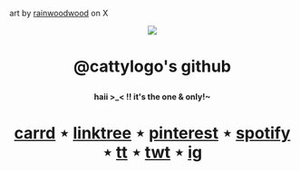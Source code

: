   art by [rainwoodwood](https://x.com/rainwoodwood) on X 

<p align="center"> <img src="https://media.discordapp.net/attachments/1274683725950750793/1287286883390455818/IMG_5591_polarr.jpg?ex=66f0fed5&is=66efad55&hm=f56892d016f7d6f4acb8ab797d5c41914298bd9ad3a637212550c4bdecf05a07&=&format=webp&width=250&height=250"> </p>

# <p align="center"> @cattylogo's github </p>

<p align="center"> <b> haii >_< !! it's the one & only!~ </b> </p>

# <p align="center"> [carrd](https://catty.crd.co/) ⋆ [linktree](https://linktr.ee/cattylogo) ⋆ [pinterest](https://www.pinterest.com/cattylogo) ⋆ [spotify](https://open.spotify.com/user/o5bjslzllkp6fbic4v0zavd4h?si=1efa8934ab724982&nd=1&dlsi=2f0fe793933341b2) ⋆ [tt](https://www.tiktok.com/@cattylogo) ⋆ [twt](https://x.com/cattylogo) ⋆ [ig](https://www.instagram.com/cattylogo) </p>

